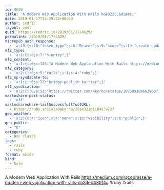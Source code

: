 ```yaml
---
id: 4629
title: 'A Modern Web Application With Rails h&#8230;&diams;'
date: 2019-01-17T14:29:32+00:00
author: cedric
layout: post
guid: https://cedric.io/2019/01/17/4629/
permalink: /2019/01/17/4629/
micropub_auth_response:
  - 'a:10:{s:10:"token_type";s:6:"Bearer";s:5:"scope";s:19:"create update media";s:2:"me";s:18:"https://cedric.io/";s:9:"issued_by";s:45:"https://cedric.io/wp-json/indieauth/1.0/token";s:9:"client_id";s:21:"https://quill.p3k.io/";s:11:"client_name";s:5:"Quill";s:11:"client_icon";s:46:"https://quill.p3k.io/images/quill-icon-196.png";s:9:"issued_at";i:1547731497;s:4:"user";i:1;s:13:"last_accessed";i:1547731772;}'
mf2_type:
  - 'a:1:{i:0;s:7:"h-entry";}'
mf2_content:
  - 'a:1:{i:0;s:126:"A Modern Web Application With Rails https://medium.com/@coorasse/a-modern-web-application-with-rails-da3deb48014c #ruby #rails";}'
mf2_category:
  - 'a:2:{i:0;s:5:"rails";i:1;s:4:"ruby";}'
mf2_mp-syndicate-to:
  - 'a:1:{i:0;s:22:"bridgy-publish_twitter";}'
mf2_syndication:
  - 'a:2:{i:0;s:53:"https://twitter.com/akyrho/status/1085891896629637120";i:1;s:46:"https://ruby.social/@akyrho/101432161184859727";}'
mastoshare-post-status:
  - 'off'
mastoshareshare-lastSuccessfullTootURL:
  - https://ruby.social/@akyrho/101432161184859727
geo_weather:
  - 'a:2:{s:4:"icon";s:4:"none";s:10:"visibility";s:6:"public";}'
geo_public:
  - "0"
categories:
  - Non classé
tags:
  - rails
  - ruby
format: aside
kind:
  - Note
---
```

A Modern Web Application With Rails https://medium.com/@coorasse/a-modern-web-application-with-rails-da3deb48014c #ruby #rails